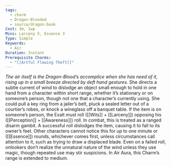 ```yaml
---
tags:
  - charm
  - Dragon-Blooded
  - source/dragon-book
Cost: 3m, 1wp
Mins: Larceny 5, Essence 3
Type: Simple
Keywords:
  - Air
Duration: Instant
Prerequisite Charms:
  - "[[Artful Flowing Theft]]"
---
```

*The air itself is the Dragon-Blood’s accomplice when she has need of it, rising up in a small breeze directed by deft hand gestures.*
She directs a subtle current of wind to dislodge an object small enough to hold in one hand from a character within short range, whether it’s stationary or on someone’s person, though not one that a character’s currently using. She could pull a key ring from a jailer’s belt, pluck a sealed letter out of a courtier’s robes, or knock a wineglass off a banquet table. If the item is on someone’s person, the Exalt must roll ([[Wits]] + [[Larceny]]) opposing his ([[Perception]] + [[Awareness]]) roll. In combat, this is treated as a ranged disarm gambit. A successful roll dislodges the item, causing it to fall to its owner’s feet. Other characters cannot notice this for up to one minute or ([[Essence]]) rounds, whichever comes first, unless circumstances call attention to it, such as trying to draw a displaced blade. Even on a failed roll, onlookers don’t realize the unnatural nature of the wind unless they use magic, though repeated use may stir suspicions. In Air Aura, this Charm’s range is extended to medium.